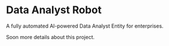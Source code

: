 # Data Analyst Robot
A fully automated AI-powered Data Analyst Entity for enterprises.

Soon more details about this project.
